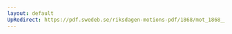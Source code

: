 ```yaml
---
layout: default
UpRedirect: https://pdf.swedeb.se/riksdagen-motions-pdf/1868/mot_1868__ak__00145.pdf
---
```

